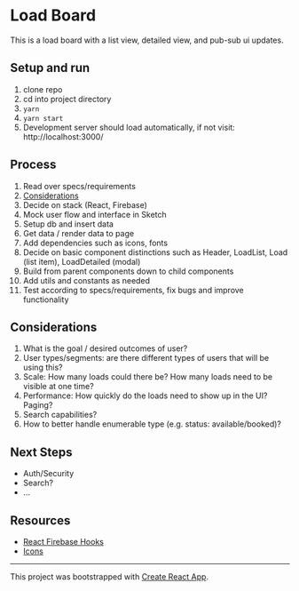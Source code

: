 # Load Board

This is a load board with a list view, detailed view, and pub-sub ui updates.

## Setup and run
1. clone repo
1. cd into project directory
1. `yarn`
1. `yarn start`
1. Development server should load automatically, if not visit: http://localhost:3000/

## Process
1. Read over specs/requirements
1. [Considerations](#considerations)
1. Decide on stack (React, Firebase)
1. Mock user flow and interface in Sketch
1. Setup db and insert data
1. Get data / render data to page
1. Add dependencies such as icons, fonts
1. Decide on basic component distinctions such as Header, LoadList, Load (list item), LoadDetailed (modal)
1. Build from parent components down to child components
1. Add utils and constants as needed
1. Test according to specs/requirements, fix bugs and improve functionality

## Considerations
[considerations]: "Considerations"
1. What is the goal / desired outcomes of user?
1. User types/segments: are there different types of users that will be using this?
1. Scale: How many loads could there be? How many loads need to be visible at one time?
1. Performance: How quickly do the loads need to show up in the UI? Paging?
1. Search capabilities?
1. How to better handle enumerable type (e.g. status: available/booked)?

## Next Steps
- Auth/Security
- Search?
- …

## Resources
- [React Firebase Hooks](https://github.com/CSFrequency/react-firebase-hooks)
- [Icons](https://fontawesome.com/cheatsheet?from=io)

---

This project was bootstrapped with [Create React App](https://github.com/facebook/create-react-app).
